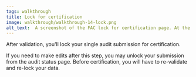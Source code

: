 ```yaml
---
tags: walkthrough
title: Lock for certification
image: walkthrough/walkthrough-14-lock.png
alt_text:  A screenshot of the FAC lock for certification page. At the top of the image is the page title.  Below the title is the instructions. A button below the section reads, 'Lock for certification'. To the right of this button a link reads, 'Cancel'.
---
```


After validation, you'll lock your single audit submission for certification. 

If you need to make edits after this step, you may unlock your submission from the audit status page. Before certification, you will have to re-validate and re-lock your data.

